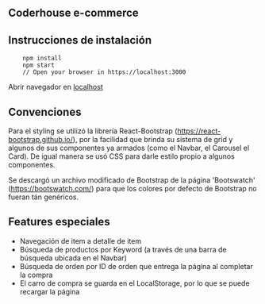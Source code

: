 ## Coderhouse e-commerce

## Instrucciones de instalación

```
	npm install
	npm start
	// Open your browser in https://localhost:3000
```

Abrir navegador en [localhost](https://localhost:3000)

## Convenciones

Para el styling se utilizó la librería React-Bootstrap (https://react-bootstrap.github.io/), por la facilidad que brinda su sistema de grid y algunos de sus componentes ya armados (como el Navbar, el Carousel el Card). De igual manera se usó CSS para darle estilo propio a algunos componentes.

Se descargó un archivo modificado de Bootstrap de la página 'Bootswatch' (https://bootswatch.com/) para que los colores por defecto de Bootstrap no fueran tán genéricos.

## Features especiales

- Navegación de item a detalle de item
- Búsqueda de productos por Keyword (a través de una barra de búsqueda ubicada en el Navbar)
- Búsqueda de orden por ID de orden que entrega la página al completar la compra
- El carro de compra se guarda en el LocalStorage, por lo que se puede recargar la página
